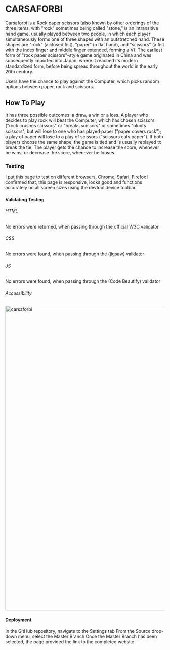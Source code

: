 # CARSAFORBI
Carsaforbi is a Rock paper scissors (also known by other orderings of the three items, with "rock" sometimes being called "stone," is an intransitive hand game, usually played between two people, in which each player simultaneously forms one of three shapes with an outstretched hand. These shapes are "rock" (a closed fist), "paper" (a flat hand), and "scissors" (a fist with the index finger and middle finger extended, forming a V). The earliest form of "rock paper scissors"-style game originated in China and was subsequently imported into Japan, where it reached its modern standardized form, before being spread throughout the world in the early 20th century.

Users have the chance to play against the Computer, which picks random options between paper, rock and scissors.

## How To Play
It has three possible outcomes: a draw, a win or a loss. A player who decides to play rock will beat the Computer, which has chosen scissors ("rock crushes scissors" or "breaks scissors" or sometimes "blunts scissors", but will lose to one who has played paper ("paper covers rock"); a play of paper will lose to a play of scissors ("scissors cuts paper"). If both players choose the same shape, the game is tied and is usually replayed to break the tie. The player gets the chance to increase the score, whenever he wins, or decrease the score, whenever he looses.


### Testing
I put this page to test on different browsers, Chrome, Safari, Firefox
I confirmed that, this page is responsive, looks good and functions accurately on all screen sizes using the devtool device toolbar.

#### Validating Testing

###### HTML
No errors were returned, when passing through the official W3C validator

###### CSS
No errors were found, when passing through the (jigsaw) validator

###### JS
No errors were found, when passing through the (Code Beautify) validator


###### Accessibility
<img width="960" alt="carsaforbi" src="https://github.com/caleb1711/carsaforbi/assets/130179631/998b5acd-0019-442a-a2a0-b1d044697d1e">



#### Deployment
In the GitHub repository, navigate to the Settings tab
From the Source drop-down menu, select the Master Branch
Once the Master Branch has been selected, the page provided the link to the completed website


